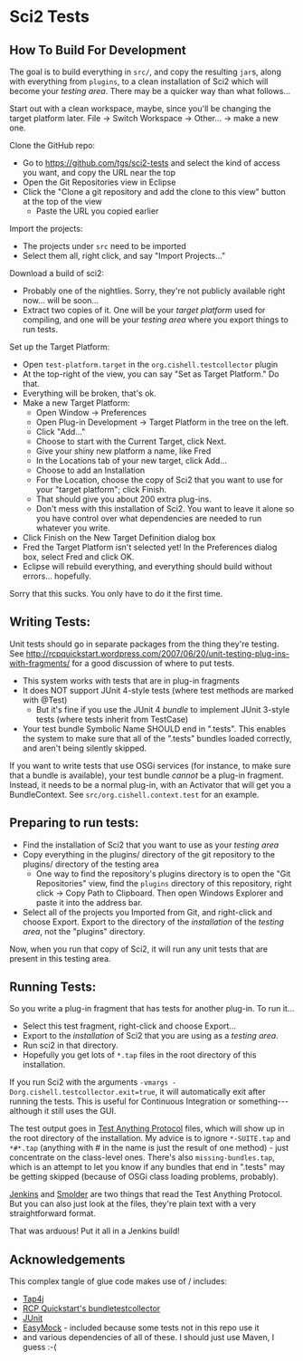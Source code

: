 # Sci2 Tests

## How To Build For Development

The goal is to build everything in `src/`, and copy the resulting `jar`s, along with everything from `plugins`, to a clean installation of Sci2 which will become your *testing area*.  There may be a quicker way than what follows...

Start out with a clean workspace, maybe, since you'll be changing the target platform later.
File -> Switch Workspace -> Other... -> make a new one.

Clone the GitHub repo:

* Go to https://github.com/tgs/sci2-tests and select the kind of access you want, and copy the URL near the top
* Open the Git Repositories view in Eclipse
* Click the "Clone a git repository and add the clone to this view" button at the top of the view
  * Paste the URL you copied earlier

Import the projects:

* The projects under `src` need to be imported
* Select them all, right click, and say "Import Projects..."

Download a build of sci2:

* Probably one of the nightlies.  Sorry, they're not publicly available right now... will be soon...
* Extract two copies of it.  One will be your *target platform* used for compiling, and one will be
your *testing area* where you export things to run tests.

Set up the Target Platform:

* Open `test-platform.target` in the `org.cishell.testcollector` plugin
* At the top-right of the view, you can say "Set as Target Platform."  Do that.
* Everything will be broken, that's ok.
* Make a new Target Platform:
  * Open Window -> Preferences
  * Open Plug-in Development -> Target Platform in the tree on the left.
  * Click "Add..."
  * Choose to start with the Current Target, click Next.
  * Give your shiny new platform a name, like Fred
  * In the Locations tab of your new target, click Add...
  * Choose to add an Installation
  * For the Location, choose the copy of Sci2 that you want to use for your "target platform"; click Finish.
  * That should give you about 200 extra plug-ins.
  * Don't mess with this installation of Sci2.  You want to leave it alone so you have control over what dependencies are needed to run whatever you write.
* Click Finish on the New Target Definition dialog box
* Fred the Target Platform isn't selected yet!  In the Preferences dialog box, select Fred and click OK.
* Eclipse will rebuild everything, and everything should build without errors... hopefully.

Sorry that this sucks.  You only have to do it the first time.

## Writing Tests:
Unit tests should go in separate packages from the thing they're testing.  See http://rcpquickstart.wordpress.com/2007/06/20/unit-testing-plug-ins-with-fragments/ for a good discussion of where to put tests.

* This system works with tests that are in plug-in fragments
* It does NOT support JUnit 4-style tests (where test methods are marked with @Test)
  * But it's fine if you use the JUnit 4 *bundle* to implement JUnit 3-style tests (where tests inherit from TestCase)
* Your test bundle Symbolic Name SHOULD end in ".tests".  This enables the system to make sure that all of the ".tests" bundles loaded correctly, and aren't being silently skipped.

If you want to write tests that use OSGi services (for instance, to make sure that a bundle is available), your test bundle *cannot* be a plug-in fragment.  Instead, it needs to be a normal plug-in, with an Activator that will get you a BundleContext.  See `src/org.cishell.context.test` for an example.

## Preparing to run tests:
* Find the installation of Sci2 that you want to use as your *testing area*
* Copy everything in the plugins/ directory of the git repository to the plugins/ directory of the testing area
  * One way to find the repository's plugins directory is to open the "Git Repositories" view, find the `plugins` directory of this repository, right click -> Copy Path to Clipboard.  Then open Windows Explorer and paste it into the address bar.
* Select all of the projects you Imported from Git, and right-click and choose Export.  Export to the directory of the *installation* of the *testing area*, not the "plugins" directory.

Now, when you run that copy of Sci2, it will run any unit tests that are present in this testing area.

## Running Tests:
So you write a plug-in fragment that has tests for another plug-in.  To run it...

* Select this test fragment, right-click and choose Export...
* Export to the *installation* of Sci2 that you are using as a *testing area*.
* Run sci2 in that directory.
* Hopefully you get lots of `*.tap` files in the root directory of this installation.

If you run Sci2 with the arguments `-vmargs -Dorg.cishell.testcollector.exit=true`, it will automatically exit after running the tests.  This is useful for Continuous Integration or something---although it still uses the GUI.

The test output goes in [Test Anything Protocol](http://testanything.org/) files, which will show up in the root directory of the installation.  My advice is to ignore `*-SUITE.tap` and `*#*.tap` (anything with # in the name is just the result of one method) - just concentrate on the class-level ones.  There's also `missing-bundles.tap`, which is an attempt to let you know if any bundles that end in ".tests" may be getting skipped (because of OSGi class loading problems, probably).

[Jenkins](https://wiki.jenkins-ci.org/display/JENKINS/TAP+Plugin) and [Smolder](http://sourceforge.net/projects/smolder/) are two things that read the Test Anything Protocol.  But you can also just look at the files, they're plain text with a very straightforward format.

That was arduous!  Put it all in a Jenkins build!

## Acknowledgements

This complex tangle of glue code makes use of / includes:

* [Tap4j](http://www.tap4j.org/)
* [RCP Quickstart's bundletestcollector](http://rcpquickstart.com/2008/06/12/running-unit-tests-for-rcp-and-osgi-applications/)
* [JUnit](http://www.junit.org/)
* [EasyMock](http://easymock.org/) - included because some tests not in this repo use it
* and various dependencies of all of these.  I should just use Maven, I guess :-(